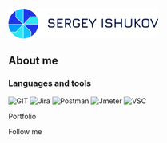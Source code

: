 ![Header](https://github.com/Ishukov/Ishukov/blob/main/assets/1673086031052.png)

## About me

### Languages and tools
![GIT](https://img.shields.io/badge/GIT-5d46e2?style=for-the-badge&logo=GIT)
![Jira](https://img.shields.io/badge/Jira-5d46e2?style=for-the-badge&logo=Jira)
![Postman](https://img.shields.io/badge/Postman-5d46e2?style=for-the-badge&logo=Postman)
![Jmeter](https://img.shields.io/badge/Jmeter-5d46e2?style=for-the-badge&logo=Apache)
![VSC](https://img.shields.io/badge/VisualStudioCode-5d46e2?style=for-the-badge&logo=VisualStudioCode)

Portfolio

Follow me